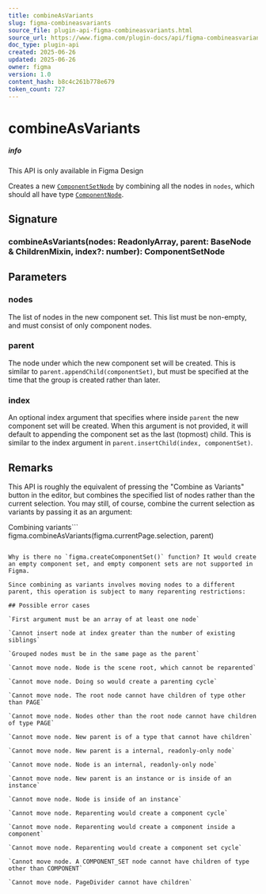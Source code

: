 ```yaml
---
title: combineAsVariants
slug: figma-combineasvariants
source_file: plugin-api-figma-combineasvariants.html
source_url: https://www.figma.com/plugin-docs/api/figma-combineasvariants/
doc_type: plugin-api
created: 2025-06-26
updated: 2025-06-26
owner: figma
version: 1.0
content_hash: b8c4c261b778e679
token_count: 727
---
```

# combineAsVariants

##### info

This API is only available in Figma Design

Creates a new [`ComponentSetNode`](/plugin-docs/api/ComponentSetNode/) by combining all the nodes in `nodes`, which should all have type [`ComponentNode`](/plugin-docs/api/ComponentNode/).

## Signature

### combineAsVariants(nodes: ReadonlyArray, parent: BaseNode & ChildrenMixin, index?: number): ComponentSetNode

## Parameters

### nodes

The list of nodes in the new component set. This list must be non-empty, and must consist of only component nodes.

### parent

The node under which the new component set will be created. This is similar to `parent.appendChild(componentSet)`, but must be specified at the time that the group is created rather than later.

### index

An optional index argument that specifies where inside `parent` the new component set will be created. When this argument is not provided, it will default to appending the component set as the last (topmost) child. This is similar to the index argument in `parent.insertChild(index, componentSet)`.

## Remarks

This API is roughly the equivalent of pressing the "Combine as Variants" button in the editor, but combines the specified list of nodes rather than the current selection. You may still, of course, combine the current selection as variants by passing it as an argument:

Combining variants```
figma.combineAsVariants(figma.currentPage.selection, parent)
```##### info

Why is there no `figma.createComponentSet()` function? It would create an empty component set, and empty component sets are not supported in Figma.

Since combining as variants involves moving nodes to a different parent, this operation is subject to many reparenting restrictions:

## Possible error cases

`First argument must be an array of at least one node`

`Cannot insert node at index greater than the number of existing siblings`

`Grouped nodes must be in the same page as the parent`

`Cannot move node. Node is the scene root, which cannot be reparented`

`Cannot move node. Doing so would create a parenting cycle`

`Cannot move node. The root node cannot have children of type other than PAGE`

`Cannot move node. Nodes other than the root node cannot have children of type PAGE`

`Cannot move node. New parent is of a type that cannot have children`

`Cannot move node. New parent is a internal, readonly-only node`

`Cannot move node. Node is an internal, readonly-only node`

`Cannot move node. New parent is an instance or is inside of an instance`

`Cannot move node. Node is inside of an instance`

`Cannot move node. Reparenting would create a component cycle`

`Cannot move node. Reparenting would create a component inside a component`

`Cannot move node. Reparenting would create a component set cycle`

`Cannot move node. A COMPONENT_SET node cannot have children of type other than COMPONENT`

`Cannot move node. PageDivider cannot have children`